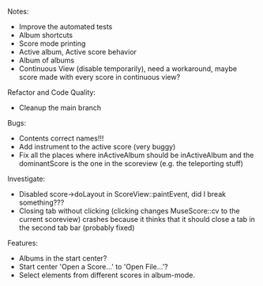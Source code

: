 Notes:
 - Improve the automated tests
 - Album shortcuts
 - Score mode printing
 - Active album, Active score behavior
 - Album of albums
 - Continuous View (disable temporarily), need a workaround, maybe score made with every score in continuous view?

 Refactor and Code Quality:
 - Cleanup the main branch

 Bugs:
 - Contents correct names!!!
 - Add instrument to the active score (very buggy)
 - Fix all the places where inActiveAlbum should be inActiveAlbum and the dominantScore is the one in the scoreview (e.g. the teleporting stuff)

 Investigate:
 - Disabled score->doLayout in ScoreView::paintEvent, did I break something???
 - Closing tab without clicking (clicking changes MuseScore::cv to the current scoreview) crashes because it thinks that it should close a tab in the second tab bar (probably fixed)

 Features:
 - Albums in the start center?
 - Start center 'Open a Score...' to 'Open File...'?
 - Select elements from different scores in album-mode.
